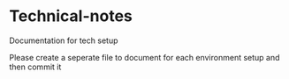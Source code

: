 # Technical-notes
Documentation for tech setup

Please create a seperate file to document for each environment setup and then commit it
